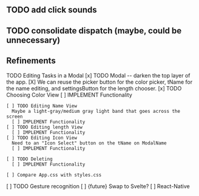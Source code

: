## TODO add click sounds
## TODO consolidate dispatch (maybe, could be unnecessary)

## Refinements

TODO Editing Tasks in a Modal
    [x] TODO Modal -- darken the top layer of the app. 
      [X] We can reuse the picker button for the color picker, tName for the name editing, and settingsButton for the length chooser.
    [x] TODO Choosing Color View
      [ ] IMPLEMENT Functionality

    [ ] TODO Editing Name View
      Maybe a light-gray/medium gray light band that goes across the screen
      [ ] IMPLEMENT Functionality
    [ ] TODO Editing length View
      [ ] IMPLEMENT Functionality
    [ ] TODO Editing Icon View
      Need to an "Icon Select" button on the tName on ModalName
      [ ] IMPLEMENT Functionality
    
    [ ] TODO Deleting
      [ ] IMPLEMENT Functionality

    [ ] Compare App.css with styles.css
    
[ ] TODO Gesture recognition
[ ] {future} Swap to Svelte?
[ ] React-Native
